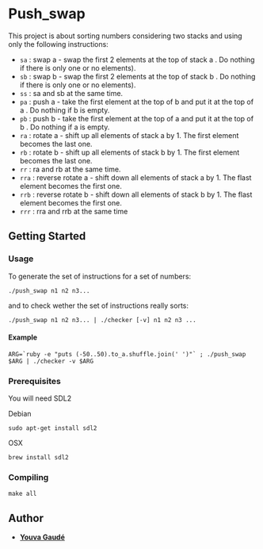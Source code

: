 # Push\_swap

This project is about sorting numbers considering two stacks and using only the following instructions:
* `sa` : swap a - swap the first 2 elements at the top of stack a . Do nothing if there is only one or no elements).
* `sb` : swap b - swap the first 2 elements at the top of stack b . Do nothing if there is only one or no elements).
* `ss` : sa and sb at the same time.
* `pa` : push a - take the first element at the top of b and put it at the top of a . Do nothing if b is empty.
* `pb` : push b - take the first element at the top of a and put it at the top of b . Do nothing if a is empty.
* `ra` : rotate a - shift up all elements of stack a by 1. The first element becomes the last one.
* `rb` : rotate b - shift up all elements of stack b by 1. The first element becomes the last one.
* `rr` : ra and rb at the same time.
* `rra` : reverse rotate a - shift down all elements of stack a by 1. The flast element becomes the first one.
* `rrb` : reverse rotate b - shift down all elements of stack b by 1. The flast element becomes the first one.
* `rrr` : rra and rrb at the same time

## Getting Started

### Usage

To generate the set of instructions for a set of numbers:
```
./push_swap n1 n2 n3...
```
and to check wether the set of instructions really sorts:
```
./push_swap n1 n2 n3... | ./checker [-v] n1 n2 n3 ...
```

#### Example
```
ARG=`ruby -e "puts (-50..50).to_a.shuffle.join(' ')"` ; ./push_swap $ARG | ./checker -v $ARG
```

### Prerequisites

You will need SDL2

Debian
```
sudo apt-get install sdl2
```
OSX
```
brew install sdl2
```

### Compiling

```
make all
```

## Author

* **[Youva Gaudé](https://github.com/Eviber)**
